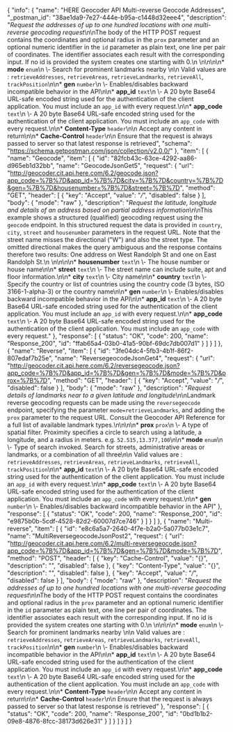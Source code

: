 {
  "info": {
    "name": "HERE Geocoder API Multi-reverse Geocode Addresses",
    "_postman_id": "38ae1da9-7e27-444e-b95a-c1448d32eee4",
    "description": "*Request the addresses of up to one hundred locations with one multi-reverse geocoding request*\n\nThe body of the HTTP POST request contains the coordinates and optional radius in the `prox` parameter and an optional numeric identifier in the `id` parameter as plain text, one line per pair of coordinates. The identifier associates each result with the corresponding input. If no id is provided the system creates one starting with 0.\n  \n\n\n\n* **mode**  `enum`\n \\- Search for prominent landmarks nearby  \n\n Valid values are : `retrieveAddresses`, `retrieveAreas`, `retrieveLandmarks`, `retrieveAll`, `trackPosition`\n\n* **gen**  `number`\n \\- Enables/disables backward incompatible behavior in the API\n\n* **app_id**  `text`\n \\- A 20 byte Base64 URL-safe encoded string used for the authentication of the client application.    You must include an `app_id` with every request.\n\n* **app_code**  `text`\n \\- A 20 byte Base64 URL-safe encoded string used for the authentication of the client application.    You must include an `app_code` with every request.\n\n* **Content-Type**  `header`\n\n  Accept any content in return\n\n* **Cache-Control**  `header`\n\n  Ensure that the request is always passed to server so that latest response is retrieved",
    "schema": "https://schema.getpostman.com/json/collection/v2.0.0/"
  },
  "item": [
    {
      "name": "Geocode",
      "item": [
        {
          "id": "82fcb43c-63ce-4292-aa86-d965eb1d32bb",
          "name": "GeocodeJsonGet5",
          "request": {
            "url": "http://geocoder.cit.api.here.com/6.2/geocode.json?app_code=%7B%7D&app_id=%7B%7D&city=%7B%7D&country=%7B%7D&gen=%7B%7D&housenumber=%7B%7D&street=%7B%7D",
            "method": "GET",
            "header": [
              {
                "key": "Accept",
                "value": "*/*",
                "disabled": false
              }
            ],
            "body": {
              "mode": "raw"
            },
            "description": "*Request the latitude, longitude and details of an address based on partial address information*\n\nThis example shows a structured (qualified) geocoding request using the `geocode` endpoint. In this structured request the data is provided in `country`, `city`, `street` and `housenumber` parameters in the request URL. Note that the street name misses the directional (\"W\") and also the street type. The omitted directional makes the query ambiguous and the response contains therefore two results: One address on West Randolph St and one on East Randolph St.\n  \n\n\n\n* **housenumber**  `text`\n \\- The house number or house name\n\n* **street**  `text`\n \\- The street name can include suite, apt and floor information.\n\n* **city**  `text`\n \\- City name\n\n* **country**  `text`\n \\- Specify the country or list of countries using the country code (3 bytes, ISO 3166-1-alpha-3) or the country name\n\n* **gen**  `number`\n \\- Enables/disables backward incompatible behavior in the API\n\n* **app_id**  `text`\n \\- A 20 byte Base64 URL-safe encoded string used for the authentication of the client application.    You must include an `app_id` with every request.\n\n* **app_code**  `text`\n \\- A 20 byte Base64 URL-safe encoded string used for the authentication of the client application.    You must include an `app_code` with every request."
          },
          "response": [
            {
              "status": "OK",
              "code": 200,
              "name": "Response_200",
              "id": "ffab65a4-03b0-41a5-90bf-69dc7db007d1"
            }
          ]
        }
      ]
    },
    {
      "name": "Reverse",
      "item": [
        {
          "id": "3fe04dc4-5fb3-4b1f-86f2-807edaf7b25e",
          "name": "ReversegeocodeJsonGet4",
          "request": {
            "url": "http://geocoder.cit.api.here.com/6.2/reversegeocode.json?app_code=%7B%7D&app_id=%7B%7D&gen=%7B%7D&mode=%7B%7D&prox=%7B%7D",
            "method": "GET",
            "header": [
              {
                "key": "Accept",
                "value": "*/*",
                "disabled": false
              }
            ],
            "body": {
              "mode": "raw"
            },
            "description": "*Request details of landmarks near to a given latitude and longitude*\n\nLandmark reverse geocoding requests can be made using the `reversegeocode` endpoint, specifying the parameter `mode=retrieveLandmarks`, and adding the `prox` parameter to the request URL.  Consult the  Geocoder API Reference for a full list of available landmark types.\n\n\n\n* **prox**  `prox`\n \\- A type of spatial filter. Proximity specifies a circle to search using a latitude, a longitude, and a radius in meters.    e.g. `52.515,13.377,100`\n\n* **mode**  `enum`\n \\- Type of search invoked. Search for streets, administrative areas or landmarks, or a combination of all three\n\n Valid values are : `retrieveAddresses`, `retrieveAreas`, `retrieveLandmarks`, `retrieveAll`, `trackPosition`\n\n* **app_id**  `text`\n \\- A 20 byte Base64 URL-safe encoded string used for the authentication of the client application.    You must include an `app_id` with every request.\n\n* **app_code**  `text`\n \\- A 20 byte Base64 URL-safe encoded string used for the authentication of the client application.    You must include an `app_code` with every request.\n\n* **gen**  `number`\n \\- Enables/disables backward incompatible behavior in the API"
          },
          "response": [
            {
              "status": "OK",
              "code": 200,
              "name": "Response_200",
              "id": "e9875b0b-5cdf-4528-82d2-60007d7ce746"
            }
          ]
        }
      ]
    },
    {
      "name": "Multi-reverse",
      "item": [
        {
          "id": "e8c6a5a7-2640-4f7e-b2a0-5a077b03e1c7",
          "name": "MultiReversegeocodeJsonPost2",
          "request": {
            "url": "http://geocoder.cit.api.here.com/6.2/multi-reversegeocode.json?app_code=%7B%7D&app_id=%7B%7D&gen=%7B%7D&mode=%7B%7D",
            "method": "POST",
            "header": [
              {
                "key": "Cache-Control",
                "value": "{}",
                "description": "",
                "disabled": false
              },
              {
                "key": "Content-Type",
                "value": "{}",
                "description": "",
                "disabled": false
              },
              {
                "key": "Accept",
                "value": "*/*",
                "disabled": false
              }
            ],
            "body": {
              "mode": "raw"
            },
            "description": "*Request the addresses of up to one hundred locations with one multi-reverse geocoding request*\n\nThe body of the HTTP POST request contains the coordinates and optional radius in the `prox` parameter and an optional numeric identifier in the `id` parameter as plain text, one line per pair of coordinates. The identifier associates each result with the corresponding input. If no id is provided the system creates one starting with 0.\n  \n\n\n\n* **mode**  `enum`\n \\- Search for prominent landmarks nearby  \n\n Valid values are : `retrieveAddresses`, `retrieveAreas`, `retrieveLandmarks`, `retrieveAll`, `trackPosition`\n\n* **gen**  `number`\n \\- Enables/disables backward incompatible behavior in the API\n\n* **app_id**  `text`\n \\- A 20 byte Base64 URL-safe encoded string used for the authentication of the client application.    You must include an `app_id` with every request.\n\n* **app_code**  `text`\n \\- A 20 byte Base64 URL-safe encoded string used for the authentication of the client application.    You must include an `app_code` with every request.\n\n* **Content-Type**  `header`\n\n  Accept any content in return\n\n* **Cache-Control**  `header`\n\n  Ensure that the request is always passed to server so that latest response is retrieved"
          },
          "response": [
            {
              "status": "OK",
              "code": 200,
              "name": "Response_200",
              "id": "0bd1b1b2-09e8-4876-8fcc-38173d626e31"
            }
          ]
        }
      ]
    }
  ]
}